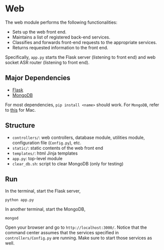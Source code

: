 # Web

The web module performs the following functionalities:

- Sets up the web front end.
- Maintains a list of registered back-end services.
- Classifies and forwards front-end requests to the appropriate services.
- Returns requested information to the front end.

Specifically, `app.py` starts the Flask server (listening to front end)
and web socket ASR router (listening to front end).


## Major Dependencies

- [Flask](http://flask.pocoo.org/)
- [MongoDB](https://www.mongodb.com/)

For most dependencies, `pip install <name>` should work. For `MongoDB`,
refer to [this](http://treehouse.github.io/installation-guides/mac/mongo-mac.html) for Mac.

## Structure

- `controllers/`: web controllers, database module, utilities module, 
configuration file (`Config.py`), etc.
- `static/`: static contents of the web front end
- `templates/`: html Jinja templates
- `app.py`: top-level module
- `clear_db.sh`: script to clear MongoDB (only for testing)

## Run

In the terminal, start the Flask server,

```
python app.py
```

In another terminal, start the MongoDB,

```
mongod
```

Open your browser and go to `http://localhost:3000/`. 
Notice that the command center assumes that the services specified in `controllers/Config.py` are running.
Make sure to start those services as well.
